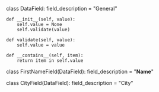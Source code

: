 class DataField:
    field_description = "General"

    def __init__(self, value):
        self.value = None
        self.validate(value)

    def validate(self, value):
        self.value = value

    def __contains__(self, item):
        return item in self.value


class FirstNameField(DataField):
    field_description = "**Name**"


class CityField(DataField):
    field_description = "City"